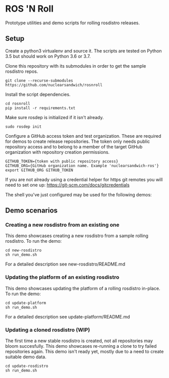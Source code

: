 ROS 'N Roll
===========

Prototype utilities and demo scripts for rolling rosdistro releases.

## Setup

Create a python3 virtualenv and source it.
The scripts are tested on Python 3.5 but should work on Python 3.6 or 3.7.

Clone this repository with its submodules in order to get the sample rosdistro repos.

    git clone --recurse-submodules https://github.com/nuclearsandwich/rosnroll


Install the script dependencies.

    cd rosnroll
    pip install -r requirements.txt

Make sure rosdep is initialized if it isn't already.

    sudo rosdep init

Configure a GitHub access token and test organization.
These are required for demos to create release repositories.
The token only needs public repository access and to belong to a member of the target GitHub organization with repository creation permissions.


    GITHUB_TOKEN={token with public repository access}
    GITHUB_ORG={GitHub organization name. Example 'nuclearsandwich-ros'}
    export GITHUB_ORG GITHUB_TOKEN

If you are not already using a credential helper for https git remotes you will need to set one up:
https://git-scm.com/docs/gitcredentials

The shell you've just configured may be used for the following demos:

## Demo scenarios

### Creating a new rosdistro from an existing one

This demo showcases creating a new rosdistro from a sample rolling rosdistro.
To run the demo:

    cd new-rosdistro
    sh run_demo.sh

For a detailed description see new-rosdistro/README.md


### Updating the platform of an existing rosdistro

This demo showcases updating the platform of a rolling rosdistro in-place.
To run the demo:

    cd update-platform
    sh run_demo.sh

For a detailed description see update-platform/README.md


### Updating a cloned rosdistro (WIP)

The first time a new stable rosdistro is created, not all repositories may bloom succesfully.
This demo showcases re-running a clone to try failed repositories again.
This demo isn't ready yet, mostly due to a need to create suitable demo data.

    cd update-rosdistro
    sh run_demo.sh

